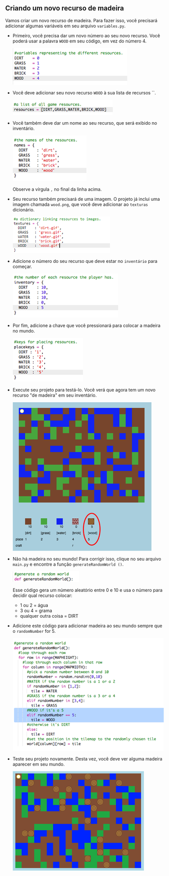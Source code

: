 ## Criando um novo recurso de madeira

Vamos criar um novo recurso de madeira. Para fazer isso, você precisará adicionar algumas variáveis ​​em seu arquivo `variables.py`.

+ Primeiro, você precisa dar um novo número ao seu novo recurso. Você poderá usar a palavra `WOOD` em seu código, em vez do número 4.
    
    ![captura de tela](images/craft-wood-const.png)

+ Você deve adicionar seu novo recurso `WOOD` à sua lista de recursos ``.
    
    ![captura de tela](images/craft-wood-resources.png)

+ Você também deve dar um nome ao seu recurso, que será exibido no inventário.
    
    ![captura de tela](images/craft-wood-name.png)
    
    Observe a vírgula `,` no final da linha acima.

+ Seu recurso também precisará de uma imagem. O projeto já inclui uma imagem chamada `wood.png`, que você deve adicionar ao `texturas` dicionário.
    
    ![captura de tela](images/craft-wood-texture.png)

+ Adicione o número do seu recurso que deve estar no `inventário` para começar.
    
    ![captura de tela](images/craft-wood-inventory.png)

+ Por fim, adicione a chave que você pressionará para colocar a madeira no mundo.
    
    ![captura de tela](images/craft-wood-placekey.png)

+ Execute seu projeto para testá-lo. Você verá que agora tem um novo recurso "de madeira" em seu inventário.
    
    ![captura de tela](images/craft-wood-test.png)

+ Não há madeira no seu mundo! Para corrigir isso, clique no seu arquivo `main.py` e encontre a função `generateRandomWorld ()`.
    
    ![captura de tela](images/craft-wood-random1.png)
    
    Esse código gera um número aleatório entre 0 e 10 e usa o número para decidir qual recurso colocar:
    
    + 1 ou 2 = água
    + 3 ou 4 = grama
    + qualquer outra coisa = DIRT

+ Adicione este código para adicionar madeira ao seu mundo sempre que o `randomNumber` for 5.
    
    ![captura de tela](images/craft-wood-random2.png)

+ Teste seu projeto novamente. Desta vez, você deve ver alguma madeira aparecer em seu mundo.
    
    ![captura de tela](images/craft-wood-test2.png)